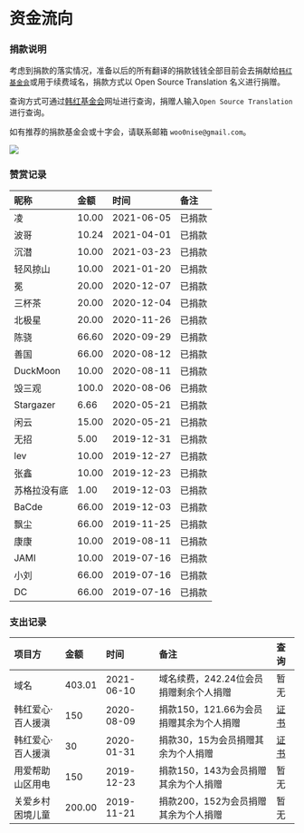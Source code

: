 # 资金流向

### 捐款说明

考虑到捐款的落实情况，准备以后的所有翻译的捐款钱钱全部目前会去捐献给[`韩红基金会`](http://www.hhax.org/)或用于续费域名，捐款方式以 Open Source Translation 名义进行捐赠。

查询方式可通过[韩红基金会](http://www.hhax.org/g.html?type=10&URLparamName=%E7%88%B1%E5%BF%83%E6%8D%90%E8%B5%A0)网址进行查询，捐赠人输入`Open Source Translation`进行查询。

如有推荐的捐款基金会或十字会，请联系邮箱 `woo0nise@gmail.com`。 

![](.gitbook/assets/wx20200131-173347-2x%20%281%29.png)

### 赞赏记录

| 昵称 | 金额 | 时间 | 备注 |
| :--- | :--- | :--- | :--- |
| 凌 | 10.00 | 2021-06-05 | 已捐款 |
| 波哥 | 10.24 | 2021-04-01 | 已捐款 |
| 沉潜 | 10.00 | 2021-03-23 | 已捐款 |
| 轻风掠山 | 10.00 | 2021-01-20 | 已捐款 |
| 冕 | 20.00 | 2020-12-07 | 已捐款 |
| 三杯茶 | 20.00 | 2020-12-04 | 已捐款 |
| 北极星 | 20.00 | 2020-11-26 | 已捐款 |
| 陈骁 | 66.60 | 2020-09-29 | 已捐款 |
| 善国 | 66.00 | 2020-08-12 | 已捐款 |
| DuckMoon | 10.00 | 2020-08-11 | 已捐款 |
| 毁三观 | 100.0 | 2020-08-06 | 已捐款 |
| Stargazer | 6.66 | 2020-05-21 | 已捐款 |
| 闲云 | 15.00 | 2020-05-21 | 已捐款 |
| 无招 | 5.00 | 2019-12-31 | 已捐款 |
| lev | 10.00 | 2019-12-27 | 已捐款 |
| 张鑫 | 10.00 | 2019-12-23 | 已捐款 |
| 苏格拉没有底 | 1.00 | 2019-12-03 | 已捐款 |
| BaCde | 66.00 | 2019-12-03 | 已捐款 |
| 飘尘 | 66.00 | 2019-11-25 | 已捐款 |
| 康康 | 10.00 | 2019-08-11 | 已捐款 |
| JAMI | 10.00 | 2019-07-16 | 已捐款 |
| 小刘 | 66.00 | 2019-07-16 | 已捐款 |
| DC | 66.00 | 2019-07-16 | 已捐款 |

### 支出记录

| 项目方 | 金额 | 时间 | 备注 | 查询 |
| :--- | :--- | :--- | :--- | :--- |
| 域名 | 403.01 | 2021-06-10 | 域名续费，242.24位会员捐赠剩余个人捐赠 | 暂无 |
| 韩红爱心·百人援滇 | 150 | 2020-08-09 | 捐款150，121.66为会员捐赠其余为个人捐赠 | [证书](https://img.zhiiyun.com/blog_ec62ab8ecebbbed14778d8ea5a9e2b72) |
| 韩红爱心·百人援滇 | 30 | 2020-01-31 | 捐款30，15为会员捐赠其余为个人捐赠 | [证书](https://img.zhiiyun.com/blog_7ec808170c93ae174947ea5edbd43aef) |
| 用爱帮助山区用电 | 150 | 2019-12-23 | 捐款150，143为会员捐赠其余为个人捐赠 | 暂无 |
| 关爱乡村困境儿童 | 200.00 | 2019-11-21 | 捐款200，152为会员捐赠其余为个人捐赠 | 暂无 |



